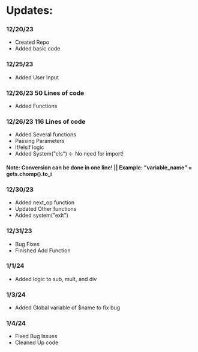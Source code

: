 # Updates:

### 12/20/23
- Created Repo
- Added basic code

### 12/25/23
- Added User Input

### 12/26/23 50 Lines of code
- Added Functions

### 12/26/23 116 Lines of code
- Added Several functions
- Passing Parameters
- If/elsif logic
- Added System("cls") <- No need for import!

#### Note: Conversion can be done in one line! || Example: "variable_name" = gets.chomp().to_i

### 12/30/23
- Added next_op function
- Updated Other functions
- Added system("exit")

### 12/31/23
- Bug Fixes
- Finished Add Function

### 1/1/24
- Added logic to sub, mult, and div

### 1/3/24
- Added Global variable of $name to fix bug

### 1/4/24
- Fixed Bug Issues
- Cleaned Up code